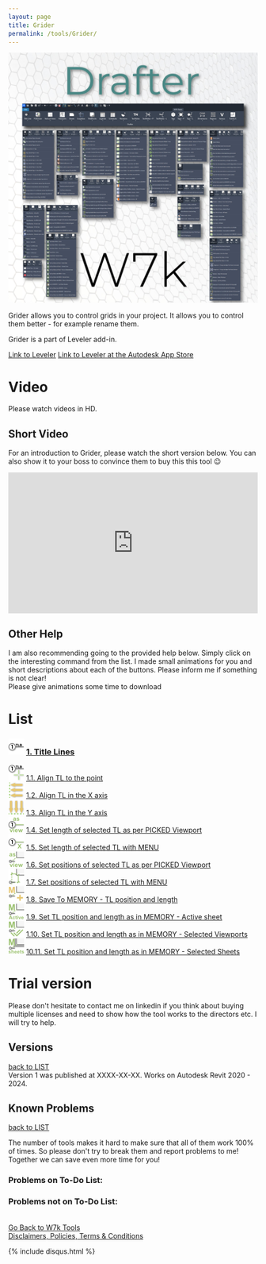 ```yaml
---
layout: page
title: Grider
permalink: /tools/Grider/
---
```


![MainTab](/images/Tools/Drafter/drafter_1.jpg)

Grider allows you to control grids in your project. It allows you to control them better - for example rename them. 

Grider is a part of Leveler add-in. 

[Link to Leveler](/Leveler.md)
[Link to Leveler at the Autodesk App Store](https://apps.autodesk.com/RVT/en/Detail/Index?id=5324846058801050649&appLang=en&os=Win64)

# Video

Please watch videos in HD. 

## Short Video

For an introduction to Grider, please watch the short version below. You can also show it to your boss to convince them to buy this this tool 😉

<div>
  <div style="position:relative;padding-top:56.25%;">
    <iframe src="https://www.youtube.com/embed/oo51oaNXY9A?si=OhEGN8hiWTKWNEPd" frameborder="0" allowfullscreen
      style="position:absolute;top:0;left:0;width:100%;height:100%;"></iframe>
  </div>
</div>


## Other Help 

I am also recommending going to the provided help below. Simply click on the interesting command from the list. I made small animations for you and short descriptions about each of the buttons. Please inform me if something is not clear!  
Please give animations some time to download  

# List

### ![Title Lines](/images/Tools/Drafter/Icons/TitleLine.png) [1. Title Lines](/DrTitleLines.md/#title-lines)  
  
![Align TL to the point](/images/Tools/Drafter/Icons/TitleLinePoint.png) [1.1. Align TL to the point ](/DrTitleLines.md/#align-tl-to-the-point)  
![Align TL in the X axis](/images/Tools/Drafter/Icons/AlignX.png) [1.2. Align TL in the X axis](/DrTitleLines.md/#align-tl-in-the-x-axis)  
![Align TL in the Y axis](/images/Tools/Drafter/Icons/AlignY.png) [1.3. Align TL in the Y axis](/DrTitleLines.md/#align-tl-in-the-y-axis)  
![Set length of selected TL as per PICKED Viewport](/images/Tools/Drafter/Icons/TitleLineLengthAsView.png) [1.4. Set length of selected TL as per PICKED Viewport](/DrTitleLines.md/#set-length-of-selected-tl-as-per-picked-viewport)  
![Set length of selected TL with MENU](/images/Tools/Drafter/Icons/TitleLineLengthMenu.png) [1.5. Set length of selected TL with MENU](/DrTitleLines.md/#set-length-of-selected-tl-with-menu)  
![Set positions of selected TL as per PICKED Viewport](/images/Tools/Drafter/Icons/TitleLinePositionAsView.png) [1.6. Set positions of selected TL as per PICKED Viewport](/DrTitleLines.md/#set-positions-of-selected-tl-as-per-picked-viewport)  
![Set positions of selected TL with MENU](/images/Tools/Drafter/Icons/TitleLinePositionFromLeftCorner.png) [1.7. Set positions of selected TL with MENU](/DrTitleLines.md/#set-length-of-selected-tl-with-menu)  
![Save To MEMORY - TL position and length](/images/Tools/Drafter/Icons/TitleLinePositionToMemory.png) [1.8. Save To MEMORY - TL position and length](/DrTitleLines.md/#save-to-memory-tl-position-and-length)  
![Set TL position and length as in MEMORY - Active sheet](/images/Tools/Drafter/Icons/TitleLinePositionFromMemoryActiveSheet.png) [1.9. Set TL position and length as in MEMORY - Active sheet](/DrTitleLines.md/#set-tl-position-and-length-as-in-memory-active-sheet)  
![Set TL position and length as in MEMORY - Selected Viewports](/images/Tools/Drafter/Icons/TitleLinePositionFromMemory.png) [1.10. Set TL position and length as in MEMORY - Selected Viewports](/DrTitleLines.md/#set-tl-position-and-length-as-in-memory-selected-viewports)  
![Set TL position and length as in MEMORY - Selected Sheets](/images/Tools/Drafter/Icons/TitleLinePositionFromMemorySheet.png) [10.11. Set TL position and length as in MEMORY - Selected Sheets](/DrTitleLines.md/#set-tl-position-and-length-as-in-memory-selected-sheets)  

# Trial version 

Please don't hesitate to contact me on linkedin if you think about buying multiple licenses and need to show how the tool works to the directors etc.  I will try to help.  

## Versions
[back to LIST](#list)  
Version 1 was published at XXXX-XX-XX. Works on Autodesk Revit 2020 - 2024.  

## Known Problems  
[back to LIST](#list)  

The number of tools makes it hard to make sure that all of them work 100% of times. So please don't try to break them and report problems to me! Together we can save even more time for you!  

### Problems on To-Do List:

### Problems not on To-Do List:

<br>
<div class="backToTools">
    <a href="https://w7k.pl/tools/">Go Back to W7k Tools</a>
</div>
<div class="terms">
    <a href="https://w7k.pl/terms/">Disclaimers, Policies, Terms & Conditions</a>
</div>



{% include disqus.html %} 
